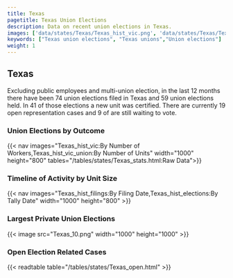 ```yaml
---
title: Texas
pagetitle: Texas Union Elections
description: Data on recent union elections in Texas.
images: ['data/states/Texas/Texas_hist_vic.png', 'data/states/Texas/Texas_hist_size.png', 'data/states/Texas/Texas_10.png']
keywords: ["Texas union elections", "Texas unions","Union elections"]
weight: 1
---
```

##  Texas

Excluding public employees and multi-union election, in the last 12 months there have been 74 union elections filed in Texas and 59 union elections held. In 41 of those elections a new unit was certified. There are currently 19 open representation cases and 9 of are still waiting to vote.

### Union Elections by Outcome
{{< nav images="Texas_hist_vic:By Number of Workers,Texas_hist_vic_union:By Number of Units" width="1000" height="800" tables="/tables/states/Texas_stats.html:Raw Data">}}

### Timeline of Activity by Unit Size
{{< nav images="Texas_hist_filings:By Filing Date,Texas_hist_elections:By Tally Date" width="1000" height="800" >}}

### Largest Private Union Elections
{{< image src="Texas_10.png" width="1000" height="1000"  >}}

### Open Election Related Cases
{{< readtable table="/tables/states/Texas_open.html" >}}

